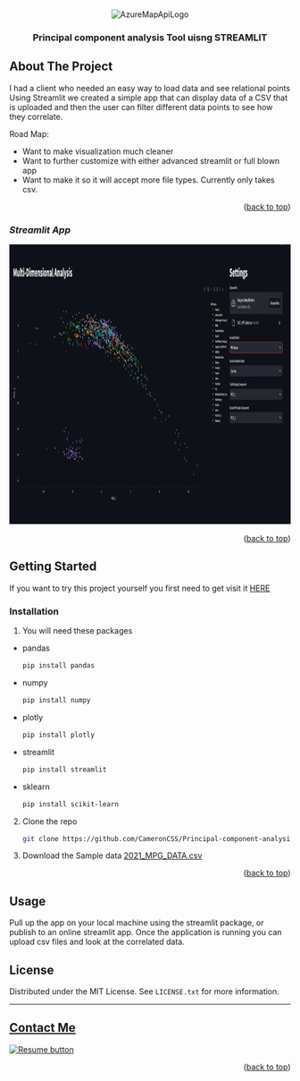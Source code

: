 <a name="readme-top"></a>


<!-- PROJECT LOGO -->
<br />
<div align="center">

<img src="https://github.com/user-attachments/assets/40d681d5-5b1f-4c93-bddc-83bc07cd5a5e" alt="AzureMapApiLogo" height="150">

  <h3 align="center">Principal component analysis Tool uisng STREAMLIT</h3>
</div>


<!-- ABOUT THE PROJECT -->
## About The Project

I had a client who needed an easy way to load data and see relational points
<br>
Using Streamlit we created a simple app that can display data of a CSV that is uploaded and then the user can filter different data points to see how they correlate.

Road Map:
* Want to make visualization much cleaner
* Want to further customize with either advanced streamlit or full blown app
* Want to make it so it will accept more file types. Currently only takes csv.



<p align="right">(<a href="#readme-top">back to top</a>)</p>



### *Streamlit App*
 <img src="https://raw.githubusercontent.com/CameronCSS/Principal-component-analysis/main/PCA.PNG" alt="AzureMapApiLogo" height="500">



<p align="right">(<a href="#readme-top">back to top</a>)</p>



<!-- GETTING STARTED -->
## Getting Started

If you want to try this project yourself you first need to get visit it [HERE]()

### Installation

1. You will need these packages
* pandas
  ```sh
  pip install pandas
  ```
* numpy
  ```sh
  pip install numpy
  ```
* plotly
  ```sh
  pip install plotly
  ```
* streamlit
  ```sh
  pip install streamlit
  ```
* sklearn
  ```sh
  pip install scikit-learn
  ```


2. Clone the repo
   ```sh
   git clone https://github.com/CameronCSS/Principal-component-analysis.git
   ```
3. Download the Sample data
   [2021_MPG_DATA.csv](https://github.com/CameronCSS/Principal-component-analysis/blob/main/2021_MPG_data.csv)

<p align="right">(<a href="#readme-top">back to top</a>)</p>



<!-- USAGE EXAMPLES -->
## Usage

Pull up the app on your local machine using the streamlit package, or publish to an online streamlit app.
Once the application is running you can upload csv files and look at the correlated data.




<!-- LICENSE -->
## License

Distributed under the MIT License. See `LICENSE.txt` for more information.



----

<a name="Contact"></a> 
## <a href="https://camdoesdata.com/#contact">Contact Me</a>

  </table>
  <p style="margin-left: auto;">
    <a href="https://drive.google.com/file/d/1YaM4hDtt2-79ShBVTN06Y3BU79LvFw6J/view?usp=sharing" target="_blank" rel="noopener noreferrer">
      <img src="https://user-images.githubusercontent.com/121735588/215364205-abdfc0ac-53db-4733-8d43-b57c1bafb802.png" alt="Resume button">
    </a>
  </p>
</div>


<p align="right">(<a href="#readme-top">back to top</a>)</p>

